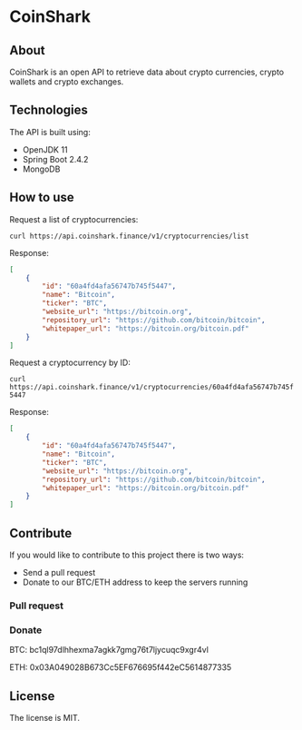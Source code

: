 # CoinShark

## About
CoinShark is an open API to retrieve data about crypto currencies, crypto wallets and crypto exchanges. 

## Technologies

The API is built using:

- OpenJDK 11
- Spring Boot 2.4.2
- MongoDB

## How to use

Request a list of cryptocurrencies:

`curl https://api.coinshark.finance/v1/cryptocurrencies/list`

Response:

```JSON
[
    {
        "id": "60a4fd4afa56747b745f5447",
        "name": "Bitcoin",
        "ticker": "BTC",
        "website_url": "https://bitcoin.org",
        "repository_url": "https://github.com/bitcoin/bitcoin",
        "whitepaper_url": "https://bitcoin.org/bitcoin.pdf"
    }
]
```

Request a cryptocurrency by ID:

`curl https://api.coinshark.finance/v1/cryptocurrencies/60a4fd4afa56747b745f5447`

Response:

```JSON
[
    {
        "id": "60a4fd4afa56747b745f5447",
        "name": "Bitcoin",
        "ticker": "BTC",
        "website_url": "https://bitcoin.org",
        "repository_url": "https://github.com/bitcoin/bitcoin",
        "whitepaper_url": "https://bitcoin.org/bitcoin.pdf"
    }
]
```

## Contribute

If you would like to contribute to this project there is two ways:

- Send a pull request
- Donate to our BTC/ETH address to keep the servers running

### Pull request

### Donate

BTC: bc1ql97dlhhexma7agkk7gmg76t7ljycuqc9xgr4vl

ETH: 0x03A049028B673Cc5EF676695f442eC5614877335

## License

The license is MIT.
